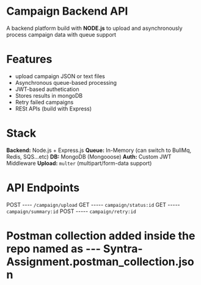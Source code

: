 # Campaign Backend API

A backend platform build with **NODE.js** to upload and asynchronously process campaign data with queue support


# Features

- upload campaign JSON or text files
- Asynchronous queue-based processing
- JWT-based authetication
- Stores results in mongoDB
- Retry failed campaigns
- RESt APIs (build with Express)


# Stack

**Backend:** Node.js + Express.js
**Queue:** In-Memory (can switch to BullMq, Redis, SQS...etc)
**DB:** MongoDB (Mongooose)
**Auth:** Custom JWT Middleware
**Upload:** `multer` (multipart/form-data support)



# API Endpoints

POST ---- `/campaign/upload`
GET ----- `campaign/status:id`
GET ----- `campaign/summary:id`
POST ----- `campaign/retry:id`


# Postman collection added inside the repo named as --- Syntra-Assignment.postman_collection.json

